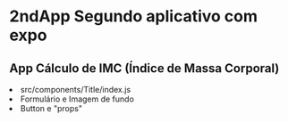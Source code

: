 # 2ndApp Segundo aplicativo com expo

## App Cálculo de IMC (Índice de Massa Corporal)

<li> src/components/Title/index.js</li>

<li>Formulário e Imagem de fundo</li>

<li>Button e "props"</li>